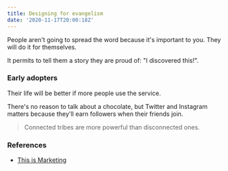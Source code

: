 ```yaml
---
title: Designing for evangelism
date: '2020-11-17T20:00:18Z'
---
```


People aren't going to spread the word because it's important to you.
They will do it for themselves.

It permits to tell them a story they are proud of: "I discovered this!".

### Early adopters

Their life will be better if more people use the service.

There's no reason to talk about a chocolate, but Twitter and Instagram matters because they'll earn followers when their friends join.

> Connected tribes are more powerful than disconnected ones.

### References

- [This is Marketing](../books/this-is-marketing)
